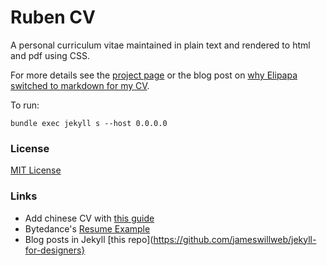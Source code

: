 # Ruben CV

A personal curriculum vitae maintained in plain text and rendered to html and pdf using CSS.

For more details see the [project page](http://elipapa.github.io/markdown-cv) or the blog post on [why Elipapa switched to markdown for my CV](http://elipapa.github.io/blog/why-i-switched-to-markdown-for-my-cv.html).

To run:
```
bundle exec jekyll s --host 0.0.0.0
```


### License

[MIT License](https://github.com/rubenjoy/web/blob/master/LICENSE)


### Links

 - Add chinese CV with [this guide](http://longqian.me/2017/02/12/jekyll-support-chinese/)
 - Bytedance's [Resume Example](https://github.com/CyC2018/Markdown-Resume)
 - Blog posts in Jekyll [this repo](https://github.com/jameswillweb/jekyll-for-designers}
